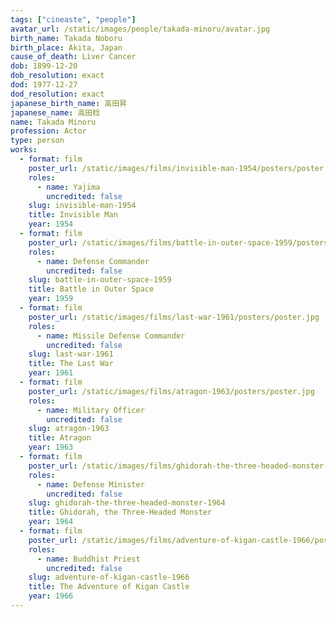 ```yaml
---
tags: ["cineaste", "people"]
avatar_url: /static/images/people/takada-minoru/avatar.jpg
birth_name: Takada Noboru
birth_place: Akita, Japan
cause_of_death: Liver Cancer
dob: 1899-12-20
dob_resolution: exact
dod: 1977-12-27
dod_resolution: exact
japanese_birth_name: 高田昇
japanese_name: 高田稔
name: Takada Minoru
profession: Actor
type: person
works:
  - format: film
    poster_url: /static/images/films/invisible-man-1954/posters/poster.jpg
    roles:
      - name: Yajima
        uncredited: false
    slug: invisible-man-1954
    title: Invisible Man
    year: 1954
  - format: film
    poster_url: /static/images/films/battle-in-outer-space-1959/posters/poster.jpg
    roles:
      - name: Defense Commander
        uncredited: false
    slug: battle-in-outer-space-1959
    title: Battle in Outer Space
    year: 1959
  - format: film
    poster_url: /static/images/films/last-war-1961/posters/poster.jpg
    roles:
      - name: Missile Defense Commander
        uncredited: false
    slug: last-war-1961
    title: The Last War
    year: 1961
  - format: film
    poster_url: /static/images/films/atragon-1963/posters/poster.jpg
    roles:
      - name: Military Officer
        uncredited: false
    slug: atragon-1963
    title: Atragon
    year: 1963
  - format: film
    poster_url: /static/images/films/ghidorah-the-three-headed-monster-1964/posters/poster.jpg
    roles:
      - name: Defense Minister
        uncredited: false
    slug: ghidorah-the-three-headed-monster-1964
    title: Ghidorah, the Three-Headed Monster
    year: 1964
  - format: film
    poster_url: /static/images/films/adventure-of-kigan-castle-1966/posters/poster.jpg
    roles:
      - name: Buddhist Priest
        uncredited: false
    slug: adventure-of-kigan-castle-1966
    title: The Adventure of Kigan Castle
    year: 1966
---
```

